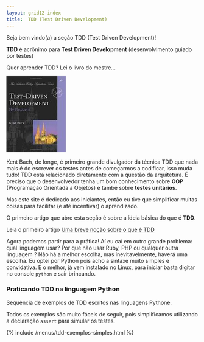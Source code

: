 ```yaml
---
layout: grid12-index
title:  TDD (Test Driven Development)
---
```


Seja bem vindo(a) a seção TDD (Test Driven Development)!
   
__TDD__ é acrônimo para __Test Driven Development__ (desenvolvimento guiado por testes)

Quer aprender TDD? Lei o livro do mestre...

!["Livro Test Driven Development"](index-livro-tdd.jpg "Livro Test Driven Development")

Kent Bach, de longe, é primeiro grande divulgador da técnica TDD que nada mais é do escrever os testes antes de 
começarmos a codificar, isso muda tudo! TDD está relacionado diretamente com a questão da arquitetura. É preciso que o desenvolvedor tenha um bom conhecimento
sobre **OOP** (Programação Orientada a Objetos) e també sobre **testes unitários**.

Mas este site é dedicado aos iniciantes, então eu tive que simplificar muitas coisas para facilitar (e até incentivar) 
   o aprendizado.

O primeiro artigo que abre esta seção é sobre a ídeia básica do que é __TDD__.

Leia o primeiro artigo [Uma breve noção sobre o que é TDD](/tdd/o-que-e-tdd/)

Agora podemos partir para a prática! Aí eu caí em outro grande problema: qual linguagem usar? Por que não usar Ruby, PHP
ou qualquer outra linguagem ? Não há a melhor escolha, mas inevitavelmente, haverá uma escolha. Eu optei por Python pois 
acho a sintaxe muito simples e convidativa. E o melhor, já vem instalado no Linux, para iniciar basta digitar no console 
`python` e sair brincando.


### Praticando TDD na linguagem Python

Sequência de exemplos de TDD escritos nas linguagens Pythone. 

Todos os exemplos são muito fáceis de seguir, pois simplificamos utilizando a declaração `assert` para simular os testes.

{% include /menus/tdd-exemplos-simples.html %}
